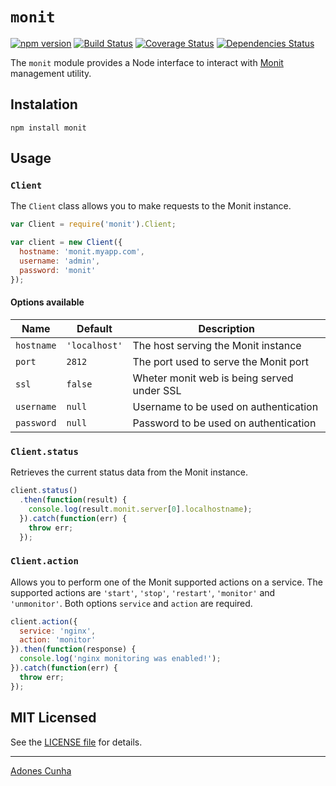 # `monit`
[![npm version](https://badge.fury.io/js/monit.svg)](https://badge.fury.io/js/monit)
[![Build Status](https://travis-ci.org/adonescunha/monit.svg?branch=master)](https://travis-ci.org/adonescunha/monit) [![Coverage Status](https://coveralls.io/repos/adonescunha/monit/badge.svg?branch=master&service=github)](https://coveralls.io/github/adonescunha/monit?branch=master) [![Dependencies Status](https://david-dm.org/adonescunha/monit.svg)](https://david-dm.org/adonescunha/monit)

The `monit` module provides a Node interface to interact with [Monit](https://mmonit.com/monit/) management utility.

## Instalation

```
npm install monit
```

## Usage

### `Client`

The `Client` class allows you to make requests to the Monit instance.

```js
var Client = require('monit').Client;

var client = new Client({
  hostname: 'monit.myapp.com',
  username: 'admin',
  password: 'monit'
});
```

#### Options available

Name       | Default       | Description
-----------|---------------|------------
`hostname` | `'localhost'` | The host serving the Monit instance
`port`     | `2812`        | The port used to serve the Monit port
`ssl`      | `false`       | Wheter monit web is being served under SSL
`username` | `null`        | Username to be used on authentication
`password` | `null`        | Password to be used on authentication

### `Client.status`

Retrieves the current status data from the Monit instance.

```js
client.status()
  .then(function(result) {
    console.log(result.monit.server[0].localhostname);
  }).catch(function(err) {
    throw err;
  });
```

### `Client.action`

Allows you to perform one of the Monit supported actions on a service. The supported actions are `'start'`, `'stop'`, `'restart'`, `'monitor'` and `'unmonitor'`. Both options `service` and `action` are required.

```js
client.action({
  service: 'nginx',
  action: 'monitor'
}).then(function(response) {
  console.log('nginx monitoring was enabled!');
}).catch(function(err) {
  throw err;
});
```

## MIT Licensed

See the [LICENSE file](LICENSE) for details.

-----
[Adones Cunha](http://github.com/adonescunha)
